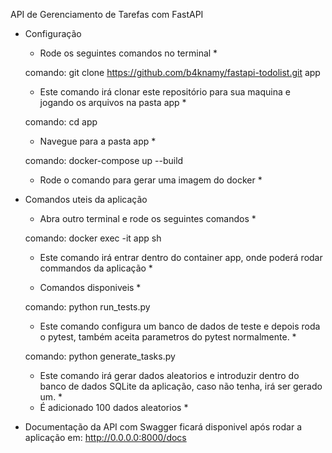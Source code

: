 API de Gerenciamento de Tarefas com FastAPI



- Configuração
  * Rode os seguintes comandos no terminal *

  comando: git clone https://github.com/b4knamy/fastapi-todolist.git app
  * Este comando irá clonar este repositório para sua maquina e jogando os arquivos na pasta app *


  comando: cd app
  * Navegue para a pasta app *


  comando: docker-compose up --build
  * Rode o comando para gerar uma imagem do docker *



- Comandos uteis da aplicação
  * Abra outro terminal e rode os seguintes comandos *

  comando: docker exec -it app sh
  * Este comando irá entrar dentro do container app, onde poderá rodar commandos da aplicação *


  * Comandos disponiveis *


  comando: python run_tests.py
  * Este comando configura um banco de dados de teste e depois roda o pytest, também aceita parametros do pytest normalmente. *

  comando: python generate_tasks.py
  * Este comando irá gerar dados aleatorios e introduzir dentro do banco de dados SQLite da aplicação, caso não tenha, irá ser gerado um. *
  * É adicionado 100 dados aleatorios * 


  
- Documentação da API com Swagger ficará disponivel após rodar a aplicação em: http://0.0.0.0:8000/docs

  
